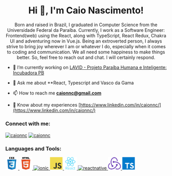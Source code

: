<h1 align="center">Hi 👋, I'm Caio Nascimento!</h1>
<p align="center">Born and raised in Brazil, I graduated in Computer Science from the Universidade Federal da Paraíba. Currently, I work as a Software Engineer: Frontend(web) using the React, along with TypeScript, React Redux, Chakra UI and adventuring now in Vue.js. Being an extroverted person, I always strive to bring joy wherever I am or whatever I do, especially when it comes to coding and communication. We all need some happiness to make things better. So, feel free to reach out and chat. I will certainly respond.</p>

- 🔭 I’m currently working on [LAVID - Projeto Paraíba Humana e Inteligente: Incubadora PB](https://incubadora.horizontesdeinovacao.pb.gov.br/)
- 💬 Ask me about **React, Typescript and Vasco da Gama
- 📫 How to reach me **caionnc@gmail.com**

- 📄 Know about my experiences [https://www.linkedin.com/in/caionnc/](https://www.linkedin.com/in/caionnc/)

<h3 align="left">Connect with me:</h3>
<p align="left">
<a href="https://twitter.com/caionnc" target="blank"><img align="center" src="https://raw.githubusercontent.com/rahuldkjain/github-profile-readme-generator/master/src/images/icons/Social/twitter.svg" alt="caionnc" height="30" width="40" /></a>
<a href="https://linkedin.com/in/caionnc" target="blank"><img align="center" src="https://raw.githubusercontent.com/rahuldkjain/github-profile-readme-generator/master/src/images/icons/Social/linked-in-alt.svg" alt="caionnc" height="30" width="40" /></a>
</p>

<h3 align="left">Languages and Tools:</h3>
<p align="left"> <a href="https://www.w3schools.com/css/" target="_blank" rel="noreferrer"> <img src="https://raw.githubusercontent.com/devicons/devicon/master/icons/css3/css3-original-wordmark.svg" alt="css3" width="40" height="40"/> </a> <a href="https://www.w3.org/html/" target="_blank" rel="noreferrer"> <img src="https://raw.githubusercontent.com/devicons/devicon/master/icons/html5/html5-original-wordmark.svg" alt="html5" width="40" height="40"/> </a> <a href="https://ionicframework.com" target="_blank" rel="noreferrer"> <img src="https://upload.wikimedia.org/wikipedia/commons/d/d1/Ionic_Logo.svg" alt="ionic" width="40" height="40"/> </a> <a href="https://developer.mozilla.org/en-US/docs/Web/JavaScript" target="_blank" rel="noreferrer"> <img src="https://raw.githubusercontent.com/devicons/devicon/master/icons/javascript/javascript-original.svg" alt="javascript" width="40" height="40"/> </a> <a href="https://reactjs.org/" target="_blank" rel="noreferrer"> <img src="https://raw.githubusercontent.com/devicons/devicon/master/icons/react/react-original-wordmark.svg" alt="react" width="40" height="40"/> </a> <a href="https://reactnative.dev/" target="_blank" rel="noreferrer"> <img src="https://reactnative.dev/img/header_logo.svg" alt="reactnative" width="40" height="40"/> </a> <a href="https://redux.js.org" target="_blank" rel="noreferrer"> <img src="https://raw.githubusercontent.com/devicons/devicon/master/icons/redux/redux-original.svg" alt="redux" width="40" height="40"/> </a> <a href="https://www.typescriptlang.org/" target="_blank" rel="noreferrer"> <img src="https://raw.githubusercontent.com/devicons/devicon/master/icons/typescript/typescript-original.svg" alt="typescript" width="40" height="40"/> </a> </p>
